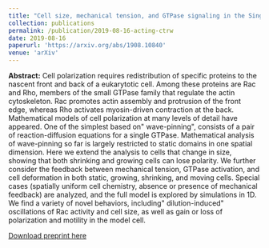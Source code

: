 ```yaml
---
title: "Cell size, mechanical tension, and GTPase signaling in the Single Cell"
collection: publications
permalink: /publication/2019-08-16-acting-ctrw
date: 2019-08-16
paperurl: 'https://arxiv.org/abs/1908.10840'
venue: 'arXiv'
---
```


**Abstract:** Cell polarization requires redistribution of specific proteins to
the nascent front and back of a eukarytotic cell. Among these proteins are Rac
and Rho, members of the small GTPase family that regulate the actin
cytoskeleton. Rac promotes actin assembly and protrusion of the front edge,
whereas Rho activates myosin-driven contraction at the back. Mathematical
models of cell polarization at many levels of detail have appeared. One of
the simplest based on" wave-pinning", consists of a pair of
reaction-diffusion equations for a single GTPase. Mathematical analysis of
wave-pinning so far is largely restricted to static domains in one spatial
dimension. Here we extend the analysis to cells that change in size, showing
that both shrinking and growing cells can lose polarity. We further consider
the feedback between mechanical tension, GTPase activation, and cell
deformation in both static, growing, shrinking, and moving cells. Special
cases (spatially uniform cell chemistry, absence or presence of mechanical
feedback) are analyzed, and the full model is explored by simulations
in 1D. We find a variety of novel behaviors, including" dilution-induced"
oscillations of Rac activity and cell size, as well as gain or loss of
polarization and motility in the model cell.


[Download preprint here](https://arxiv.org/abs/1908.10840)

